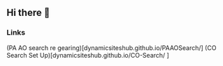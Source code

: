 ## Hi there 👋

### Links
(PA AO search re gearing)[dynamicsiteshub.github.io/PAAOSearch/]
(CO Search Set Up)[dynamicsiteshub.github.io/CO-Search/ ]
